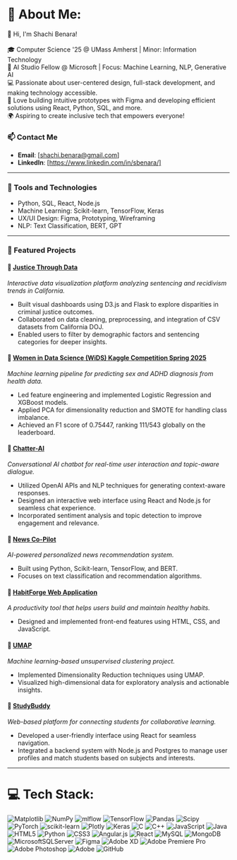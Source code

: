 # 💫 About Me:
👋 Hi, I'm Shachi Benara!<br><br>🎓 Computer Science '25 @ UMass Amherst | Minor: Information Technology<br>🌟 AI Studio Fellow @ Microsoft | Focus: Machine Learning, NLP, Generative AI<br>💻 Passionate about user-centered design, full-stack development, and making technology accessible.<br>🎨 Love building intuitive prototypes with Figma and developing efficient solutions using React, Python, SQL, and more.<br>🌍 Aspiring to create inclusive tech that empowers everyone!

### 📫 Contact Me  
- **Email**: [shachi.benara@gmail.com]  
- **LinkedIn**: [https://www.linkedin.com/in/sbenara/]

---

### 🔧 Tools and Technologies
- Python, SQL, React, Node.js  
- Machine Learning: Scikit-learn, TensorFlow, Keras  
- UX/UI Design: Figma, Prototyping, Wireframing  
- NLP: Text Classification, BERT, GPT  

---

### 📂 Featured Projects

#### 📌 [Justice Through Data]([https://github.com/julia-epshtein/CS571])  
*Interactive data visualization platform analyzing sentencing and recidivism trends in California.*  
- Built visual dashboards using D3.js and Flask to explore disparities in criminal justice outcomes.  
- Collaborated on data cleaning, preprocessing, and integration of CSV datasets from California DOJ.  
- Enabled users to filter by demographic factors and sentencing categories for deeper insights.

#### 📌 [Women in Data Science (WiDS) Kaggle Competition Spring 2025](https://github.com/julia-epshtein/WiDS-Datathon-Team-25)  
*Machine learning pipeline for predicting sex and ADHD diagnosis from health data.*  
- Led feature engineering and implemented Logistic Regression and XGBoost models.  
- Applied PCA for dimensionality reduction and SMOTE for handling class imbalance.  
- Achieved an F1 score of 0.75447, ranking 111/543 globally on the leaderboard.

#### 📌 [Chatter-AI](https://github.com/benaras/Chatter-Ai)  
*Conversational AI chatbot for real-time user interaction and topic-aware dialogue.*  
- Utilized OpenAI APIs and NLP techniques for generating context-aware responses.  
- Designed an interactive web interface using React and Node.js for seamless chat experience.  
- Incorporated sentiment analysis and topic detection to improve engagement and relevance.

#### 📌 [News Co-Pilot](https://github.com/benaras/news_copilot)  
*AI-powered personalized news recommendation system.*  
- Built using Python, Scikit-learn, TensorFlow, and BERT.  
- Focuses on text classification and recommendation algorithms.

#### 📌 [HabitForge Web Application](https://github.com/SHIN0003/finalProject)  
*A productivity tool that helps users build and maintain healthy habits.*  
- Designed and implemented front-end features using HTML, CSS, and JavaScript.  

#### 📌 [UMAP](https://github.com/benaras/UMap)  
*Machine learning-based unsupervised clustering project.*  
- Implemented Dimensionality Reduction techniques using UMAP.  
- Visualized high-dimensional data for exploratory analysis and actionable insights.  

#### 📌 [StudyBuddy](https://github.com/SidUMass/StudyBuddy)  
*Web-based platform for connecting students for collaborative learning.*  
- Developed a user-friendly interface using React for seamless navigation.  
- Integrated a backend system with Node.js and Postgres to manage user profiles and match students based on subjects and interests. 

---

# 💻 Tech Stack:
![Matplotlib](https://img.shields.io/badge/Matplotlib-%23ffffff.svg?style=for-the-badge&logo=Matplotlib&logoColor=black) ![NumPy](https://img.shields.io/badge/numpy-%23013243.svg?style=for-the-badge&logo=numpy&logoColor=white) ![mlflow](https://img.shields.io/badge/mlflow-%23d9ead3.svg?style=for-the-badge&logo=numpy&logoColor=blue) ![TensorFlow](https://img.shields.io/badge/TensorFlow-%23FF6F00.svg?style=for-the-badge&logo=TensorFlow&logoColor=white) ![Pandas](https://img.shields.io/badge/pandas-%23150458.svg?style=for-the-badge&logo=pandas&logoColor=white) ![Scipy](https://img.shields.io/badge/SciPy-%230C55A5.svg?style=for-the-badge&logo=scipy&logoColor=%white) ![PyTorch](https://img.shields.io/badge/PyTorch-%23EE4C2C.svg?style=for-the-badge&logo=PyTorch&logoColor=white) ![scikit-learn](https://img.shields.io/badge/scikit--learn-%23F7931E.svg?style=for-the-badge&logo=scikit-learn&logoColor=white) ![Plotly](https://img.shields.io/badge/Plotly-%233F4F75.svg?style=for-the-badge&logo=plotly&logoColor=white) ![Keras](https://img.shields.io/badge/Keras-%23D00000.svg?style=for-the-badge&logo=Keras&logoColor=white) ![C](https://img.shields.io/badge/c-%2300599C.svg?style=for-the-badge&logo=c&logoColor=white) ![C++](https://img.shields.io/badge/c++-%2300599C.svg?style=for-the-badge&logo=c%2B%2B&logoColor=white) ![JavaScript](https://img.shields.io/badge/javascript-%23323330.svg?style=for-the-badge&logo=javascript&logoColor=%23F7DF1E) ![Java](https://img.shields.io/badge/java-%23ED8B00.svg?style=for-the-badge&logo=openjdk&logoColor=white) ![HTML5](https://img.shields.io/badge/html5-%23E34F26.svg?style=for-the-badge&logo=html5&logoColor=white) ![Python](https://img.shields.io/badge/python-3670A0?style=for-the-badge&logo=python&logoColor=ffdd54) ![CSS3](https://img.shields.io/badge/css3-%231572B6.svg?style=for-the-badge&logo=css3&logoColor=white) ![Angular.js](https://img.shields.io/badge/angular.js-%23E23237.svg?style=for-the-badge&logo=angularjs&logoColor=white) ![React](https://img.shields.io/badge/react-%2320232a.svg?style=for-the-badge&logo=react&logoColor=%2361DAFB) ![MySQL](https://img.shields.io/badge/mysql-4479A1.svg?style=for-the-badge&logo=mysql&logoColor=white) ![MongoDB](https://img.shields.io/badge/MongoDB-%234ea94b.svg?style=for-the-badge&logo=mongodb&logoColor=white) ![MicrosoftSQLServer](https://img.shields.io/badge/Microsoft%20SQL%20Server-CC2927?style=for-the-badge&logo=microsoft%20sql%20server&logoColor=white) ![Figma](https://img.shields.io/badge/figma-%23F24E1E.svg?style=for-the-badge&logo=figma&logoColor=white) ![Adobe XD](https://img.shields.io/badge/Adobe%20XD-470137?style=for-the-badge&logo=Adobe%20XD&logoColor=#FF61F6) ![Adobe Premiere Pro](https://img.shields.io/badge/Adobe%20Premiere%20Pro-9999FF.svg?style=for-the-badge&logo=Adobe%20Premiere%20Pro&logoColor=white) ![Adobe Photoshop](https://img.shields.io/badge/adobe%20photoshop-%2331A8FF.svg?style=for-the-badge&logo=adobe%20photoshop&logoColor=white) ![Adobe](https://img.shields.io/badge/adobe-%23FF0000.svg?style=for-the-badge&logo=adobe&logoColor=white) ![GitHub](https://img.shields.io/badge/github-%23121011.svg?style=for-the-badge&logo=github&logoColor=white)

<!-- 
# 📊 GitHub Stats:
![](https://github-readme-stats.vercel.app/api?username=benaras&theme=dark&hide_border=false&include_all_commits=false&count_private=false)<br/>
![](https://github-readme-streak-stats.herokuapp.com/?user=benaras&theme=dark&hide_border=false)<br/>
![](https://github-readme-stats.vercel.app/api/top-langs/?username=benaras&theme=dark&hide_border=false&include_all_commits=false&count_private=false&layout=compact)

---
[![](https://visitcount.itsvg.in/api?id=benaras&icon=0&color=0)](https://visitcount.itsvg.in)

<!-- Proudly created with GPRM ( https://gprm.itsvg.in ) -->
